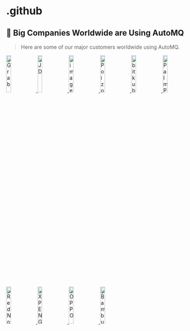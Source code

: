 # .github


## 👥 Big Companies Worldwide are Using AutoMQ
> Here are some of our major customers worldwide using AutoMQ.

<a href="https://www.youtube.com/watch?v=IB8sh639Rsg" target="_blank">
    <img alt="Grab" src="https://github.com/user-attachments/assets/dc32f584-fa62-4805-9cef-bad9902b7473" width="16%" />
</a> 
<a href="https://www.automq.com/blog/jdcom-automq-cubefs-trillion-scale-kafka-messaging" target="_blank">
    <img alt="JD" src="https://github.com/user-attachments/assets/fa680ea0-a078-419d-8ccd-01595732cfdf" width="16%" />
</a> 
<a href="https://www.automq.com/blog/automq-help-geely-auto-solve-the-pain-points-of-kafka-elasticity-in-the-v2x-scenario" target="_blank">
    <img alt="image" src="https://github.com/user-attachments/assets/7e6df0f2-e79d-4d97-a4fc-fb50774fd2dd" width="16%" />
</a> 
<a href="https://www.automq.com/blog/dewu-builds-trillion-level-monitoring-system-based-on-automq" target="_blank">
    <img alt="Poizon" src="https://github.com/user-attachments/assets/a4d46a21-9b9d-4a95-88fd-e123b8f35063" width="16%" />
</a> 
<a href="https://www.automq.com/customer" target="_blank">
    <img alt="bitkub" src="https://github.com/user-attachments/assets/743dff96-f18c-4f2a-b9fe-5e90c1d03beb" width="16%" />
</a> 
<a href="https://www.automq.com/customer" target="_blank">
    <img alt="PalmPay" src="https://github.com/user-attachments/assets/471732df-bacd-4041-ad99-024306167f60" width="16%" />
</a> 
<a href="https://www.automq.com/blog/automq-vs-kafka-evaluation-and-comparison-by-little-red-book" target="_blank">
    <img alt="RedNote" src="https://github.com/user-attachments/assets/b7fdcda3-7670-44db-9311-6d1dd45e134b" width="16%" />
</a> 
<a href="https://www.automq.com/blog/xpeng-motors-reduces-costs-by-50-by-replacing-kafka-with-automq" target="_blank">
    <img alt="XPENG" src="https://github.com/user-attachments/assets/4fbad4c3-d365-49dc-8dfa-ca4060a70b1a" width="16%" />
</a> 
<a href="https://www.automq.com/customer" target="_blank">
    <img alt="OPPO" src="https://github.com/user-attachments/assets/ff7600fa-0776-4879-a3fd-3ad5d898e41c" width="16%" />
</a> 
<a href="https://www.automq.com/customer" target="_blank">
    <img alt="BambuLab" src="https://github.com/user-attachments/assets/1a58f96e-df47-4a7e-b0fe-a0d51ea93586" width="16%" />
</a> 










